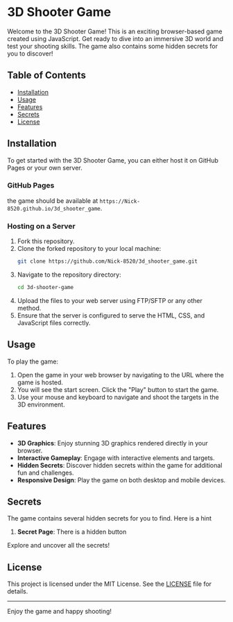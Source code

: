 # 3D Shooter Game

Welcome to the 3D Shooter Game! This is an exciting browser-based game created using JavaScript. Get ready to dive into an immersive 3D world and test your shooting skills. The game also contains some hidden secrets for you to discover!

## Table of Contents
- [Installation](#installation)
- [Usage](#usage)
- [Features](#features)
- [Secrets](#secrets)
- [License](#license)

## Installation

To get started with the 3D Shooter Game, you can either host it on GitHub Pages or your own server.

### GitHub Pages

the game should be available at `https://Nick-8520.github.io/3d_shooter_game`.

### Hosting on a Server

1. Fork this repository.
2. Clone the forked repository to your local machine:
    ```bash
    git clone https://github.com/Nick-8520/3d_shooter_game.git
    ```
3. Navigate to the repository directory:
    ```bash
    cd 3d-shooter-game
    ```
4. Upload the files to your web server using FTP/SFTP or any other method.
5. Ensure that the server is configured to serve the HTML, CSS, and JavaScript files correctly.

## Usage

To play the game:

1. Open the game in your web browser by navigating to the URL where the game is hosted.
2. You will see the start screen. Click the "Play" button to start the game.
3. Use your mouse and keyboard to navigate and shoot the targets in the 3D environment.

## Features

- **3D Graphics**: Enjoy stunning 3D graphics rendered directly in your browser.
- **Interactive Gameplay**: Engage with interactive elements and targets.
- **Hidden Secrets**: Discover hidden secrets within the game for additional fun and challenges.
- **Responsive Design**: Play the game on both desktop and mobile devices.

## Secrets

The game contains several hidden secrets for you to find. Here is a hint

1. **Secret Page**: There is a hidden button

Explore and uncover all the secrets!

## License

This project is licensed under the MIT License. See the [LICENSE](LICENSE) file for details.

---

Enjoy the game and happy shooting!

